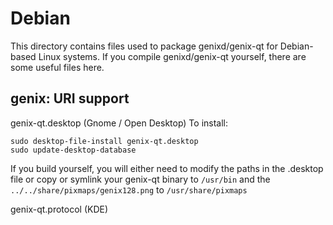 
Debian
====================
This directory contains files used to package genixd/genix-qt
for Debian-based Linux systems. If you compile genixd/genix-qt yourself, there are some useful files here.

## genix: URI support ##


genix-qt.desktop  (Gnome / Open Desktop)
To install:

	sudo desktop-file-install genix-qt.desktop
	sudo update-desktop-database

If you build yourself, you will either need to modify the paths in
the .desktop file or copy or symlink your genix-qt binary to `/usr/bin`
and the `../../share/pixmaps/genix128.png` to `/usr/share/pixmaps`

genix-qt.protocol (KDE)

